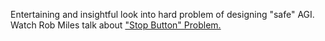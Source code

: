 Entertaining and insightful look into hard problem of designing "safe" AGI. Watch Rob Miles talk about ["Stop Button" Problem.
](https://www.youtube.com/watch?v=3TYT1QfdfsM)
